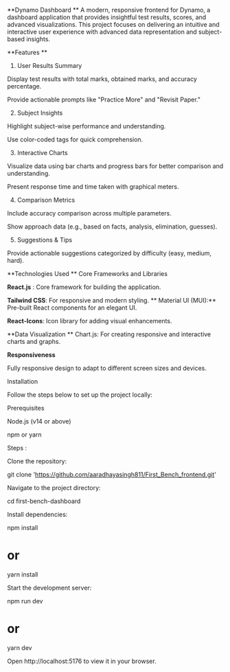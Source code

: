 **Dynamo Dashboard
**
A modern, responsive frontend for Dynamo, a dashboard application that provides insightful test results, scores, and advanced visualizations. This project focuses on delivering an intuitive and interactive user experience with advanced data representation and subject-based insights.

**Features
**
1. User Results Summary

Display test results with total marks, obtained marks, and accuracy percentage.

Provide actionable prompts like "Practice More" and "Revisit Paper."

2. Subject Insights

Highlight subject-wise performance and understanding.

Use color-coded tags for quick comprehension.

3. Interactive Charts

Visualize data using bar charts and progress bars for better comparison and understanding.

Present response time and time taken with graphical meters.

4. Comparison Metrics

Include accuracy comparison across multiple parameters.

Show approach data (e.g., based on facts, analysis, elimination, guesses).

5. Suggestions & Tips

Provide actionable suggestions categorized by difficulty (easy, medium, hard).

**Technologies Used
**
Core Frameworks and Libraries

**React.js** : Core framework for building the application.

**Tailwind CSS**: For responsive and modern styling.
**
Material UI (MUI):** Pre-built React components for an elegant UI.

**React-Icons**: Icon library for adding visual enhancements.

**Data Visualization
**
Chart.js: For creating responsive and interactive charts and graphs.

**Responsiveness**

Fully responsive design to adapt to different screen sizes and devices.

Installation

Follow the steps below to set up the project locally:

Prerequisites

Node.js (v14 or above)

npm or yarn

Steps :

Clone the repository:

git clone 'https://github.com/aaradhayasingh811/First_Bench_frontend.git'

Navigate to the project directory:

cd first-bench-dashboard

Install dependencies:

npm install
# or
yarn install

Start the development server:

npm run dev
# or
yarn dev

Open http://localhost:5176 to view it in your browser.

